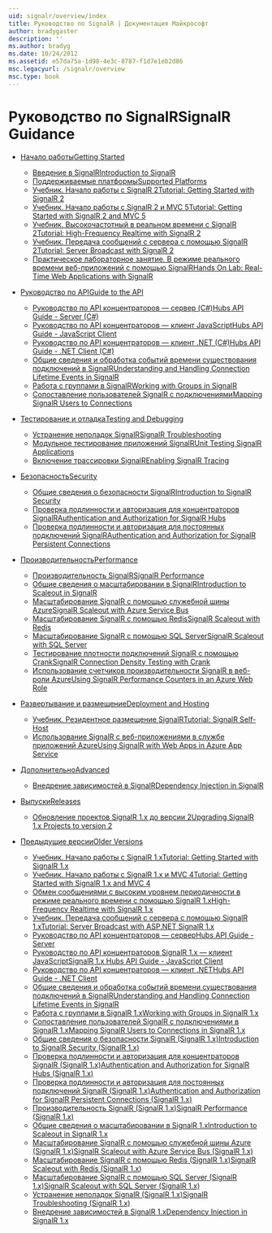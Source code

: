 ```yaml
---
uid: signalr/overview/index
title: Руководство по SignalR | Документация Майкрософт
author: bradygaster
description: ''
ms.author: bradyg
ms.date: 10/24/2012
ms.assetid: e57da75a-1d98-4e3c-8787-f1d7e1eb2d86
msc.legacyurl: /signalr/overview
msc.type: book
---
```

<a name="signalr-guidance"></a><span data-ttu-id="27c2d-102">Руководство по SignalR</span><span class="sxs-lookup"><span data-stu-id="27c2d-102">SignalR Guidance</span></span>
====================
- [<span data-ttu-id="27c2d-103">Начало работы</span><span class="sxs-lookup"><span data-stu-id="27c2d-103">Getting Started</span></span>](getting-started/index.md)

    - [<span data-ttu-id="27c2d-104">Введение в SignalR</span><span class="sxs-lookup"><span data-stu-id="27c2d-104">Introduction to SignalR</span></span>](getting-started/introduction-to-signalr.md)
    - [<span data-ttu-id="27c2d-105">Поддерживаемые платформы</span><span class="sxs-lookup"><span data-stu-id="27c2d-105">Supported Platforms</span></span>](getting-started/supported-platforms.md)
    - [<span data-ttu-id="27c2d-106">Учебник. Начало работы с SignalR 2</span><span class="sxs-lookup"><span data-stu-id="27c2d-106">Tutorial: Getting Started with SignalR 2</span></span>](getting-started/tutorial-getting-started-with-signalr.md)
    - [<span data-ttu-id="27c2d-107">Учебник. Начало работы с SignalR 2 и MVC 5</span><span class="sxs-lookup"><span data-stu-id="27c2d-107">Tutorial: Getting Started with SignalR 2 and MVC 5</span></span>](getting-started/tutorial-getting-started-with-signalr-and-mvc.md)
    - [<span data-ttu-id="27c2d-108">Учебник. Высокочастотный в реальном времени с SignalR 2</span><span class="sxs-lookup"><span data-stu-id="27c2d-108">Tutorial: High-Frequency Realtime with SignalR 2</span></span>](getting-started/tutorial-high-frequency-realtime-with-signalr.md)
    - [<span data-ttu-id="27c2d-109">Учебник. Передача сообщений с сервера с помощью SignalR 2</span><span class="sxs-lookup"><span data-stu-id="27c2d-109">Tutorial: Server Broadcast with SignalR 2</span></span>](getting-started/tutorial-server-broadcast-with-signalr.md)
    - [<span data-ttu-id="27c2d-110">Практическое лабораторное занятие. В режиме реального времени веб-приложений с помощью SignalR</span><span class="sxs-lookup"><span data-stu-id="27c2d-110">Hands On Lab: Real-Time Web Applications with SignalR</span></span>](getting-started/real-time-web-applications-with-signalr.md)
- [<span data-ttu-id="27c2d-111">Руководство по API</span><span class="sxs-lookup"><span data-stu-id="27c2d-111">Guide to the API</span></span>](guide-to-the-api/index.md)

    - [<span data-ttu-id="27c2d-112">Руководство по API концентраторов — сервер (C#)</span><span class="sxs-lookup"><span data-stu-id="27c2d-112">Hubs API Guide - Server (C#)</span></span>](guide-to-the-api/hubs-api-guide-server.md)
    - [<span data-ttu-id="27c2d-113">Руководство по API концентраторов — клиент JavaScript</span><span class="sxs-lookup"><span data-stu-id="27c2d-113">Hubs API Guide - JavaScript Client</span></span>](guide-to-the-api/hubs-api-guide-javascript-client.md)
    - [<span data-ttu-id="27c2d-114">Руководство по API концентраторов — клиент .NET (C#)</span><span class="sxs-lookup"><span data-stu-id="27c2d-114">Hubs API Guide - .NET Client (C#)</span></span>](guide-to-the-api/hubs-api-guide-net-client.md)
    - [<span data-ttu-id="27c2d-115">Общие сведения и обработка событий времени существования подключений в SignalR</span><span class="sxs-lookup"><span data-stu-id="27c2d-115">Understanding and Handling Connection Lifetime Events in SignalR</span></span>](guide-to-the-api/handling-connection-lifetime-events.md)
    - [<span data-ttu-id="27c2d-116">Работа с группами в SignalR</span><span class="sxs-lookup"><span data-stu-id="27c2d-116">Working with Groups in SignalR</span></span>](guide-to-the-api/working-with-groups.md)
    - [<span data-ttu-id="27c2d-117">Сопоставление пользователей SignalR с подключениями</span><span class="sxs-lookup"><span data-stu-id="27c2d-117">Mapping SignalR Users to Connections</span></span>](guide-to-the-api/mapping-users-to-connections.md)
- [<span data-ttu-id="27c2d-118">Тестирование и отладка</span><span class="sxs-lookup"><span data-stu-id="27c2d-118">Testing and Debugging</span></span>](testing-and-debugging/index.md)

    - [<span data-ttu-id="27c2d-119">Устранение неполадок SignalR</span><span class="sxs-lookup"><span data-stu-id="27c2d-119">SignalR Troubleshooting</span></span>](testing-and-debugging/troubleshooting.md)
    - [<span data-ttu-id="27c2d-120">Модульное тестирование приложений SignalR</span><span class="sxs-lookup"><span data-stu-id="27c2d-120">Unit Testing SignalR Applications</span></span>](testing-and-debugging/unit-testing-signalr-applications.md)
    - [<span data-ttu-id="27c2d-121">Включение трассировки SignalR</span><span class="sxs-lookup"><span data-stu-id="27c2d-121">Enabling SignalR Tracing</span></span>](testing-and-debugging/enabling-signalr-tracing.md)
- [<span data-ttu-id="27c2d-122">Безопасность</span><span class="sxs-lookup"><span data-stu-id="27c2d-122">Security</span></span>](security/index.md)

    - [<span data-ttu-id="27c2d-123">Общие сведения о безопасности SignalR</span><span class="sxs-lookup"><span data-stu-id="27c2d-123">Introduction to SignalR Security</span></span>](security/introduction-to-security.md)
    - [<span data-ttu-id="27c2d-124">Проверка подлинности и авторизация для концентраторов SignalR</span><span class="sxs-lookup"><span data-stu-id="27c2d-124">Authentication and Authorization for SignalR Hubs</span></span>](security/hub-authorization.md)
    - [<span data-ttu-id="27c2d-125">Проверка подлинности и авторизация для постоянных подключений SignalR</span><span class="sxs-lookup"><span data-stu-id="27c2d-125">Authentication and Authorization for SignalR Persistent Connections</span></span>](security/persistent-connection-authorization.md)
- [<span data-ttu-id="27c2d-126">Производительность</span><span class="sxs-lookup"><span data-stu-id="27c2d-126">Performance</span></span>](performance/index.md)

    - [<span data-ttu-id="27c2d-127">Производительность SignalR</span><span class="sxs-lookup"><span data-stu-id="27c2d-127">SignalR Performance</span></span>](performance/signalr-performance.md)
    - [<span data-ttu-id="27c2d-128">Общие сведения о масштабировании в SignalR</span><span class="sxs-lookup"><span data-stu-id="27c2d-128">Introduction to Scaleout in SignalR</span></span>](performance/scaleout-in-signalr.md)
    - [<span data-ttu-id="27c2d-129">Масштабирование SignalR с помощью служебной шины Azure</span><span class="sxs-lookup"><span data-stu-id="27c2d-129">SignalR Scaleout with Azure Service Bus</span></span>](performance/scaleout-with-windows-azure-service-bus.md)
    - [<span data-ttu-id="27c2d-130">Масштабирование SignalR с помощью Redis</span><span class="sxs-lookup"><span data-stu-id="27c2d-130">SignalR Scaleout with Redis</span></span>](performance/scaleout-with-redis.md)
    - [<span data-ttu-id="27c2d-131">Масштабирование SignalR с помощью SQL Server</span><span class="sxs-lookup"><span data-stu-id="27c2d-131">SignalR Scaleout with SQL Server</span></span>](performance/scaleout-with-sql-server.md)
    - [<span data-ttu-id="27c2d-132">Тестирование плотности подключений SignalR с помощью Crank</span><span class="sxs-lookup"><span data-stu-id="27c2d-132">SignalR Connection Density Testing with Crank</span></span>](performance/signalr-connection-density-testing-with-crank.md)
    - [<span data-ttu-id="27c2d-133">Использование счетчиков производительности SignalR в веб-роли Azure</span><span class="sxs-lookup"><span data-stu-id="27c2d-133">Using SignalR Performance Counters in an Azure Web Role</span></span>](performance/using-signalr-performance-counters-in-an-azure-web-role.md)
- [<span data-ttu-id="27c2d-134">Развертывание и размещение</span><span class="sxs-lookup"><span data-stu-id="27c2d-134">Deployment and Hosting</span></span>](deployment/index.md)

    - [<span data-ttu-id="27c2d-135">Учебник. Резидентное размещение SignalR</span><span class="sxs-lookup"><span data-stu-id="27c2d-135">Tutorial: SignalR Self-Host</span></span>](deployment/tutorial-signalr-self-host.md)
    - [<span data-ttu-id="27c2d-136">Использование SignalR с веб-приложениями в службе приложений Azure</span><span class="sxs-lookup"><span data-stu-id="27c2d-136">Using SignalR with Web Apps in Azure App Service</span></span>](deployment/using-signalr-with-azure-web-sites.md)
- [<span data-ttu-id="27c2d-137">Дополнительно</span><span class="sxs-lookup"><span data-stu-id="27c2d-137">Advanced</span></span>](advanced/index.md)

    - [<span data-ttu-id="27c2d-138">Внедрение зависимостей в SignalR</span><span class="sxs-lookup"><span data-stu-id="27c2d-138">Dependency Injection in SignalR</span></span>](advanced/dependency-injection.md)
- [<span data-ttu-id="27c2d-139">Выпуски</span><span class="sxs-lookup"><span data-stu-id="27c2d-139">Releases</span></span>](releases/index.md)

    - [<span data-ttu-id="27c2d-140">Обновление проектов SignalR 1.x до версии 2</span><span class="sxs-lookup"><span data-stu-id="27c2d-140">Upgrading SignalR 1.x Projects to version 2</span></span>](releases/upgrading-signalr-1x-projects-to-20.md)
- [<span data-ttu-id="27c2d-141">Предыдущие версии</span><span class="sxs-lookup"><span data-stu-id="27c2d-141">Older Versions</span></span>](older-versions/index.md)

    - [<span data-ttu-id="27c2d-142">Учебник. Начало работы с SignalR 1.x</span><span class="sxs-lookup"><span data-stu-id="27c2d-142">Tutorial: Getting Started with SignalR 1.x</span></span>](older-versions/tutorial-getting-started-with-signalr.md)
    - [<span data-ttu-id="27c2d-143">Учебник. Начало работы с SignalR 1.x и MVC 4</span><span class="sxs-lookup"><span data-stu-id="27c2d-143">Tutorial: Getting Started with SignalR 1.x and MVC 4</span></span>](older-versions/tutorial-getting-started-with-signalr-and-mvc-4.md)
    - [<span data-ttu-id="27c2d-144">Обмен сообщениями с высоким уровнем периодичности в режиме реального времени с помощью SignalR 1.x</span><span class="sxs-lookup"><span data-stu-id="27c2d-144">High-Frequency Realtime with SignalR 1.x</span></span>](older-versions/tutorial-high-frequency-realtime-with-signalr.md)
    - [<span data-ttu-id="27c2d-145">Учебник. Передача сообщений с сервера с помощью SignalR 1.x</span><span class="sxs-lookup"><span data-stu-id="27c2d-145">Tutorial: Server Broadcast with ASP.NET SignalR 1.x</span></span>](older-versions/tutorial-server-broadcast-with-aspnet-signalr.md)
    - [<span data-ttu-id="27c2d-146">Руководство по API концентраторов — сервер</span><span class="sxs-lookup"><span data-stu-id="27c2d-146">Hubs API Guide - Server</span></span>](older-versions/signalr-1x-hubs-api-guide-server.md)
    - [<span data-ttu-id="27c2d-147">Руководство по API концентраторов SignalR 1.x — клиент JavaScript</span><span class="sxs-lookup"><span data-stu-id="27c2d-147">SignalR 1.x Hubs API Guide - JavaScript Client</span></span>](older-versions/signalr-1x-hubs-api-guide-javascript-client.md)
    - [<span data-ttu-id="27c2d-148">Руководство по API концентраторов — клиент .NET</span><span class="sxs-lookup"><span data-stu-id="27c2d-148">Hubs API Guide - .NET Client</span></span>](older-versions/signalr-1x-hubs-api-guide-net-client.md)
    - [<span data-ttu-id="27c2d-149">Общие сведения и обработка событий времени существования подключений в SignalR</span><span class="sxs-lookup"><span data-stu-id="27c2d-149">Understanding and Handling Connection Lifetime Events in SignalR</span></span>](older-versions/handling-connection-lifetime-events.md)
    - [<span data-ttu-id="27c2d-150">Работа с группами в SignalR 1.x</span><span class="sxs-lookup"><span data-stu-id="27c2d-150">Working with Groups in SignalR 1.x</span></span>](older-versions/working-with-groups.md)
    - [<span data-ttu-id="27c2d-151">Сопоставление пользователей SignalR с подключениями в SignalR 1.x</span><span class="sxs-lookup"><span data-stu-id="27c2d-151">Mapping SignalR Users to Connections in SignalR 1.x</span></span>](older-versions/mapping-users-to-connections.md)
    - [<span data-ttu-id="27c2d-152">Общие сведения о безопасности SignalR (SignalR 1.x)</span><span class="sxs-lookup"><span data-stu-id="27c2d-152">Introduction to SignalR Security (SignalR 1.x)</span></span>](older-versions/introduction-to-security.md)
    - [<span data-ttu-id="27c2d-153">Проверка подлинности и авторизация для концентраторов SignalR (SignalR 1.x)</span><span class="sxs-lookup"><span data-stu-id="27c2d-153">Authentication and Authorization for SignalR Hubs (SignalR 1.x)</span></span>](older-versions/hub-authorization.md)
    - [<span data-ttu-id="27c2d-154">Проверка подлинности и авторизация для постоянных подключений SignalR (SignalR 1.x)</span><span class="sxs-lookup"><span data-stu-id="27c2d-154">Authentication and Authorization for SignalR Persistent Connections (SignalR 1.x)</span></span>](older-versions/persistent-connection-authorization.md)
    - [<span data-ttu-id="27c2d-155">Производительность SignalR (SignalR 1.x)</span><span class="sxs-lookup"><span data-stu-id="27c2d-155">SignalR Performance (SignalR 1.x)</span></span>](older-versions/signalr-performance.md)
    - [<span data-ttu-id="27c2d-156">Общие сведения о масштабировании в SignalR 1.x</span><span class="sxs-lookup"><span data-stu-id="27c2d-156">Introduction to Scaleout in SignalR 1.x</span></span>](older-versions/scaleout-in-signalr.md)
    - [<span data-ttu-id="27c2d-157">Масштабирование SignalR с помощью служебной шины Azure (SignalR 1.x)</span><span class="sxs-lookup"><span data-stu-id="27c2d-157">SignalR Scaleout with Azure Service Bus (SignalR 1.x)</span></span>](older-versions/scaleout-with-windows-azure-service-bus.md)
    - [<span data-ttu-id="27c2d-158">Масштабирование SignalR с помощью Redis (SignalR 1.x)</span><span class="sxs-lookup"><span data-stu-id="27c2d-158">SignalR Scaleout with Redis (SignalR 1.x)</span></span>](older-versions/scaleout-with-redis.md)
    - [<span data-ttu-id="27c2d-159">Масштабирование SignalR с помощью SQL Server (SignalR 1.x)</span><span class="sxs-lookup"><span data-stu-id="27c2d-159">SignalR Scaleout with SQL Server (SignalR 1.x)</span></span>](older-versions/scaleout-with-sql-server.md)
    - [<span data-ttu-id="27c2d-160">Устранение неполадок SignalR (SignalR 1.x)</span><span class="sxs-lookup"><span data-stu-id="27c2d-160">SignalR Troubleshooting (SignalR 1.x)</span></span>](older-versions/troubleshooting.md)
    - [<span data-ttu-id="27c2d-161">Внедрение зависимостей в SignalR 1.x</span><span class="sxs-lookup"><span data-stu-id="27c2d-161">Dependency Injection in SignalR 1.x</span></span>](older-versions/dependency-injection.md)
